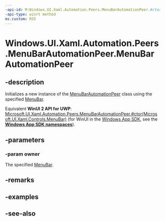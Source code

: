 ```yaml
---
-api-id: M:Windows.UI.Xaml.Automation.Peers.MenuBarAutomationPeer.#ctor(Windows.UI.Xaml.Controls.MenuBar)
-api-type: winrt method
ms.custom: RS5
---
```


<!-- Method syntax.
public MenuBarAutomationPeer.MenuBarAutomationPeer(MenuBar owner)
-->

# Windows.UI.Xaml.Automation.Peers.MenuBarAutomationPeer.MenuBarAutomationPeer

## -description

Initializes a new instance of the [MenuBarAutomationPeer](menubarautomationpeer.md) class using the specified [MenuBar](../windows.ui.xaml.controls/menubar.md).

Equivalent **WinUI 2 API for UWP**: [Microsoft.UI.Xaml.Automation.Peers.MenuBarAutomationPeer.#ctor(Microsoft.UI.Xaml.Controls.MenuBar)](/windows/winui/api/microsoft.ui.xaml.automation.peers.menubarautomationpeer.#ctor(microsoft.ui.xaml.controls.menubar)) (for WinUI in the [Windows App SDK](/windows/apps/windows-app-sdk/), see the **[Windows App SDK namespaces](/windows/windows-app-sdk/api/winrt/)**).

## -parameters

### -param owner

The specified [MenuBar](../windows.ui.xaml.controls/menubar.md).

## -remarks

## -examples

## -see-also
